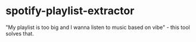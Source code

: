 # spotify-playlist-extractor
"My playlist is too big and I wanna listen to music based on vibe" - this tool solves that.
